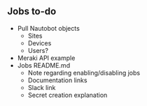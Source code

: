 ## Jobs to-do ##
* Pull Nautobot objects
    * Sites
    * Devices
    * Users?
* Meraki API example
* Jobs README.md
    * Note regarding enabling/disabling jobs
    * Documentation links
    * Slack link
    * Secret creation explanation
